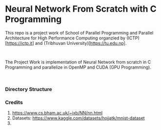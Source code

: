 # Neural Network From Scratch with C Programming
This repo is a project work of School of Parallel Programming and Parallel Architecture for High Performance Computing organzied by (ICTP)[https://ictp.it] and (Tribhuvan University)[https://tu.edu.np].

<br>

The Project Work is implementation of Neural Network from scratch in C Programming and parallelize in OpenMP and CUDA (GPU Programming).

<br>

### Directory Structure



### Credits
1. https://www.cs.bham.ac.uk/~jxb/NN/nn.html
2. Datasets: https://www.kaggle.com/datasets/hojjatk/mnist-dataset
3. 